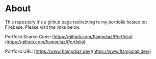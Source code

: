 # About

This repository it's a github page redirecting to my portfolio hosted on Firebase. Please visit the links below.

Portfolio Source Code: [https://github.com/flampdiaz/Portfolio](https://github.com/flampdiaz/Portfolio)

Portfolio URL: [https://www.flampdiaz.dev](https://www.flampdiaz.dev/)
